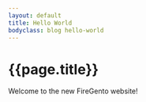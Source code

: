 ```yaml
---
layout: default
title: Hello World
bodyclass: blog hello-world
---
```


# {{page.title}}

Welcome to the new FireGento website!
